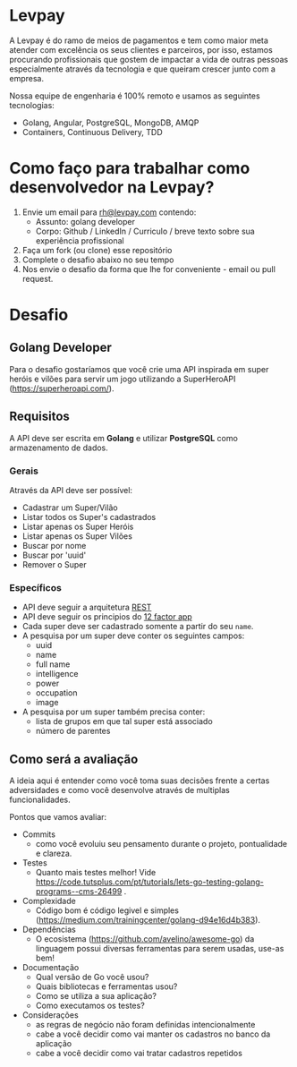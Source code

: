 # Levpay

A Levpay é do ramo de meios de pagamentos e tem como maior meta atender com excelência os seus clientes e parceiros, por isso, estamos procurando profissionais que gostem de impactar a vida de outras pessoas especialmente através da tecnologia e que queiram crescer junto com a empresa.

Nossa equipe de engenharia é 100% remoto e usamos as seguintes tecnologias:
- Golang, Angular, PostgreSQL, MongoDB, AMQP
- Containers, Continuous Delivery, TDD

# Como faço para trabalhar como desenvolvedor na Levpay?

1. Envie um email para rh@levpay.com contendo:
    - Assunto: golang developer
    - Corpo: Github / LinkedIn / Curriculo / breve texto sobre sua experiência profissional
2. Faça um fork (ou clone) esse repositório
3. Complete o desafio abaixo no seu tempo
4. Nos envie o desafio da forma que lhe for conveniente - email ou pull request.

# Desafio

## Golang Developer

Para o desafio gostaríamos que você crie uma API inspirada em super heróis e vilões para servir um jogo utilizando a SuperHeroAPI (https://superheroapi.com/).

## Requisitos

A API deve ser escrita em **Golang** e utilizar **PostgreSQL** como armazenamento de dados.

### Gerais

Através da API deve ser possível:
- Cadastrar um Super/Vilão
- Listar todos os Super's cadastrados
- Listar apenas os Super Heróis
- Listar apenas os Super Vilões
- Buscar por nome
- Buscar por 'uuid'
- Remover o Super

### Específicos

- API deve seguir a arquitetura [REST](https://restfulapi.net/)
- API deve seguir os principios do [12 factor app](https://12factor.net/pt_br/)
- Cada super deve ser cadastrado somente a partir do seu `name`.
- A pesquisa por um super deve conter os seguintes campos:
    - uuid
    - name
    - full name
    - intelligence
    - power
    - occupation
    - image
- A pesquisa por um super também precisa conter:
    - lista de grupos em que tal super está associado
    - número de parentes

## Como será a avaliação

A ideia aqui é entender como você toma suas decisões frente a certas adversidades e como você desenvolve através de multiplas funcionalidades.

Pontos que vamos avaliar:

- Commits
    - como você evoluiu seu pensamento durante o projeto, pontualidade e clareza.
- Testes
    - Quanto mais testes melhor! Vide https://code.tutsplus.com/pt/tutorials/lets-go-testing-golang-programs--cms-26499 .
- Complexidade
    - Código bom é código legivel e simples (https://medium.com/trainingcenter/golang-d94e16d4b383).
- Dependências
    - O ecosistema (https://github.com/avelino/awesome-go) da linguagem possui diversas ferramentas para serem usadas, use-as bem!
- Documentação
    - Qual versão de Go você usou?
    - Quais bibliotecas e ferramentas usou?
    - Como se utiliza a sua aplicação?
    - Como executamos os testes?
- Considerações
    - as regras de negócio não foram definidas intencionalmente
    - cabe a você decidir como vai manter os cadastros no banco da aplicação
    - cabe a você decidir como vai tratar cadastros repetidos
